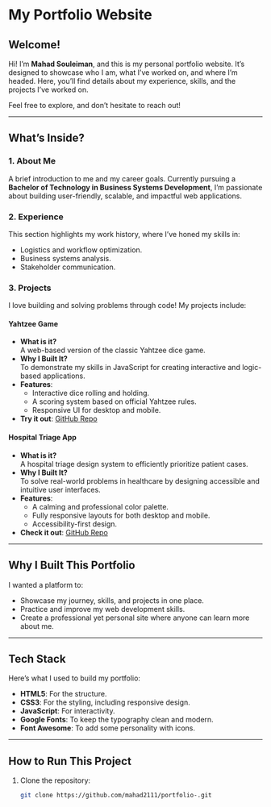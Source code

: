 # My Portfolio Website

## Welcome!
Hi! I’m **Mahad Souleiman**, and this is my personal portfolio website. It’s designed to showcase who I am, what I’ve worked on, and where I’m headed. Here, you’ll find details about my experience, skills, and the projects I’ve worked on. 

Feel free to explore, and don’t hesitate to reach out!

---

## What’s Inside?
### **1. About Me**
A brief introduction to me and my career goals. Currently pursuing a **Bachelor of Technology in Business Systems Development**, I’m passionate about building user-friendly, scalable, and impactful web applications. 

### **2. Experience**
This section highlights my work history, where I’ve honed my skills in:
- Logistics and workflow optimization.
- Business systems analysis.
- Stakeholder communication.

### **3. Projects**
I love building and solving problems through code! My projects include:

#### **Yahtzee Game**
- **What is it?**  
  A web-based version of the classic Yahtzee dice game.
- **Why I Built It?**  
  To demonstrate my skills in JavaScript for creating interactive and logic-based applications.
- **Features**:
  - Interactive dice rolling and holding.
  - A scoring system based on official Yahtzee rules.
  - Responsive UI for desktop and mobile.
- **Try it out**: [GitHub Repo](https://github.com/mahad2111/yatzy)

#### **Hospital Triage App**
- **What is it?**  
  A hospital triage design system to efficiently prioritize patient cases.
- **Why I Built It?**  
  To solve real-world problems in healthcare by designing accessible and intuitive user interfaces.
- **Features**:
  - A calming and professional color palette.
  - Fully responsive layouts for both desktop and mobile.
  - Accessibility-first design.
- **Check it out**: [GitHub Repo](https://github.com/mahad2111/emergency-waitlist)

---

## Why I Built This Portfolio
I wanted a platform to:
- Showcase my journey, skills, and projects in one place.
- Practice and improve my web development skills.
- Create a professional yet personal site where anyone can learn more about me.

---

## Tech Stack
Here’s what I used to build my portfolio:
- **HTML5**: For the structure.
- **CSS3**: For the styling, including responsive design.
- **JavaScript**: For interactivity.
- **Google Fonts**: To keep the typography clean and modern.
- **Font Awesome**: To add some personality with icons.

---

## How to Run This Project
1. Clone the repository:
   ```bash
   git clone https://github.com/mahad2111/portfolio-.git
